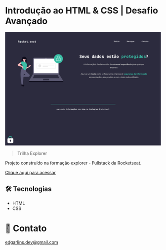# Introdução ao HTML & CSS | Desafio Avançado

![preview](./.github/preview.png)

>Trilha Explorer

Projeto construído na formação explorer - Fullstack da Rocketseat.

[Clique aqui para acessar](https://edgar-lins.github.io/projeto-02/)

## 🛠 Tecnologias 

- HTML
- CSS

# 📩 Contato

edgarlins.dev@gmail.com
